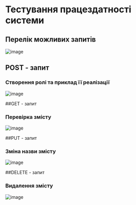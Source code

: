 # Тестування працездатності системи

## Перелік можливих запитів
![image](https://github.com/user-attachments/assets/d976b4d5-23ec-40f1-9107-42a115ddb428)

## POST - запит 

### Створення ролі та приклад її реалізації

![image](https://github.com/user-attachments/assets/38d2925a-ff80-415d-a069-ccf1ec182594)

##GET - запит

### Перевірка змісту

![image](https://github.com/user-attachments/assets/f3c84893-0206-4904-b427-0b301cb3d565)

##PUT - запит

### Зміна назви змісту

![image](https://github.com/user-attachments/assets/24292d37-1103-4b28-8457-28022ddc2cbf)

##DELETE - запит

### Видалення змісту

![image](https://github.com/user-attachments/assets/f67e5873-b9cf-449c-9e0b-69be773f02c6)

